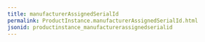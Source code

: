 ```yaml
---
title: manufacturerAssignedSerialId
permalink: ProductInstance.manufacturerAssignedSerialId.html
jsonid: productinstance_manufacturerassignedserialid
---
```

